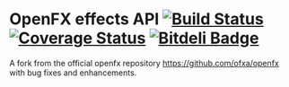 OpenFX effects API [![Build Status](https://api.travis-ci.org/devernay/openfx.png?branch=master)](https://travis-ci.org/devernay/openfx) [![Coverage Status](https://coveralls.io/repos/devernay/openfx/badge.png?branch=master)](https://coveralls.io/r/devernay/openfx?branch=master) [![Bitdeli Badge](https://d2weczhvl823v0.cloudfront.net/devernay/openfx/trend.png)](https://bitdeli.com/free "Bitdeli Badge")
==================

A fork from the official openfx repository https://github.com/ofxa/openfx with bug fixes and enhancements.




